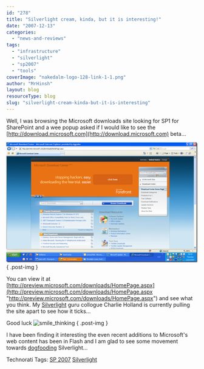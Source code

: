 ```yaml
---
id: "278"
title: "Silverlight cream, kinda, but it is interesting!"
date: "2007-12-13"
categories:
  - "news-and-reviews"
tags:
  - "infrastructure"
  - "silverlight"
  - "sp2007"
  - "tools"
coverImage: "nakedalm-logo-128-link-1-1.png"
author: "MrHinsh"
layout: blog
resourceType: blog
slug: "silverlight-cream-kinda-but-it-is-interesting"
---
```


Well, I was browsing the Microsoft downloads site looking for SP1 for SharePoint and a wee popup asked if I would like to see the [http://download.microsoft.com](http://download.microsoft.com) beta...

[![image](images/Silverlightcreamkindabutitisinteresting_7C92-image_thumb-2-2.png)](http://blog.hinshelwood.com/files/2011/05/GWB-WindowsLiveWriter-Silverlightcreamkindabutitisinteresting_7C92-image_2.png)
{ .post-img }

You can view it at [http://preview.microsoft.com/downloads/HomePage.aspx](http://preview.microsoft.com/downloads/HomePage.aspx "http://preview.microsoft.com/downloads/HomePage.aspx") and see what you think. My [Silverlight](http://silverlight.net/) guru collogue Charlie Holland is currently pulling the site apart to see how it ticks...

Good luck ![smile_thinking](images/smile_thinking-3-3.gif)
{ .post-img }

I have been finding it interesting the even recent additions to Microsoft's web content has been in Flash and I am glad to see some movement towards [dogfooding](http://www.panopticoncentral.net/archive/2004/12/10/2828.aspx) Silverlight...

Technorati Tags: [SP 2007](http://technorati.com/tags/SP+2007) [Silverlight](http://technorati.com/tags/Silverlight)
